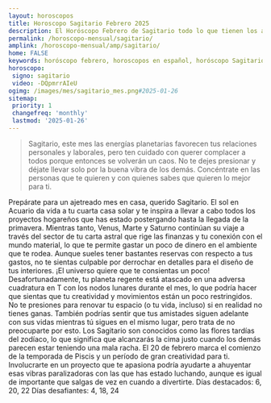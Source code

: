 ```yaml
---
layout: horoscopos
title: Horoscopo Sagitario Febrero 2025
description: El Horóscopo Febrero de Sagitario todo lo que tienen los astros preparados para este mes, amor, trabajo, familia. Todo sobre astrologia, tarot, predicciones. Horoscopo gratis en español, predicciones y astrología.
permalink: /horoscopo-mensual/sagitario/
amplink: /horoscopo-mensual/amp/sagitario/
home: FALSE
keywords: horóscopo febrero, horoscopos en español, horóscopo Sagitario febrero , horóscopo esperanza gracia, horoscop, horóscopos gratis, horoscopo Sagitario, Tarot, Astrologia, Zodíaco, Sagitario, horoscopo gratis, horoscopo del mes 
horoscopo:
 signo: sagitario
 video: -DQpmrrAIeU
ogimg: /images/mes/sagitario_mes.png#2025-01-26
sitemap:
 priority: 1
 changefreq: 'monthly'
 lastmod: '2025-01-26'
---
```



 > Sagitario, este mes las energías planetarias favorecen tus relaciones personales y laborales, pero ten cuidado con querer complacer a todos porque entonces se volverán un caos. No te dejes presionar y déjate llevar solo por la buena vibra de los demás. Concéntrate en las personas que te quieren y con quienes sabes que quieren lo mejor para ti.



Prepárate para un ajetreado mes en casa, querido Sagitario. El sol en Acuario da vida a tu cuarta casa solar y te inspira a llevar a cabo todos los proyectos hogareños que has estado postergando hasta la llegada de la primavera.
Mientras tanto, Venus, Marte y Saturno continúan su viaje a través del sector de tu carta astral que rige las finanzas y tu conexión con el mundo material, lo que te permite gastar un poco de dinero en el ambiente que te rodea. Aunque sueles tener bastantes reservas con respecto a tus gastos, no te sientas culpable por derrochar en detalles para el diseño de tus interiores. ¡El universo quiere que te consientas un poco!
Desafortunadamente, tu planeta regente está atascado en una adversa cuadratura en T con los nodos lunares durante el mes, lo que podría hacer que sientas que tu creatividad y movimientos están un poco restringidos. No te presiones para renovar tu espacio (o tu vida, incluso) si en realidad no tienes ganas.
También podrías sentir que tus amistades siguen adelante con sus vidas mientras tú sigues en el mismo lugar, pero trata de no preocuparte por esto. Los Sagitario son conocidos como las flores tardías del zodíaco, lo que significa que alcanzarás la cima justo cuando los demás parecen estar teniendo una mala racha.
El 20 de febrero marca el comienzo de la temporada de Piscis y un período de gran creatividad para ti. Involucrarte en un proyecto que te apasiona podría ayudarte a ahuyentar esas vibras paralizadoras con las que has estado luchando, aunque es igual de importante que salgas de vez en cuando a divertirte.
Días destacados: 6, 20, 22
Días desafiantes: 4, 18, 24